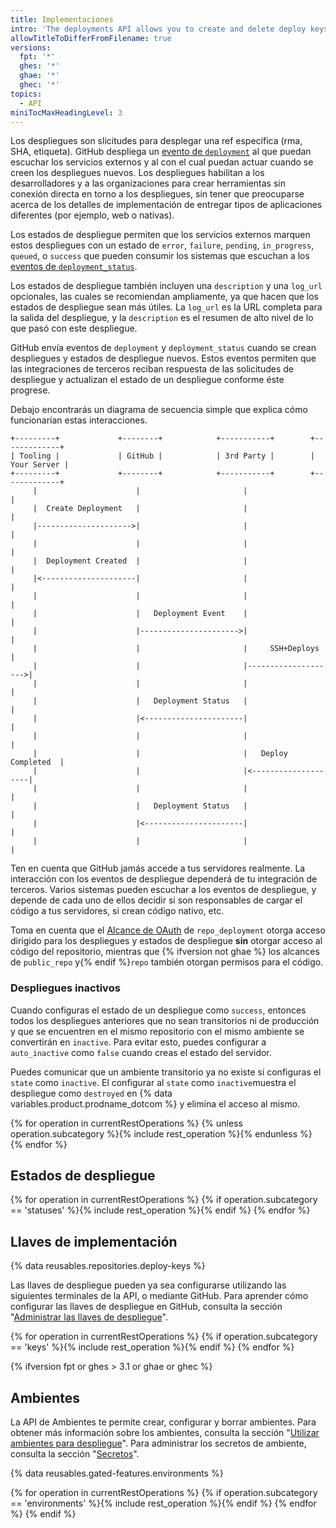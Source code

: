 ```yaml
---
title: Implementaciones
intro: 'The deployments API allows you to create and delete deploy keys, deployments, and deployment environments.'
allowTitleToDifferFromFilename: true
versions:
  fpt: '*'
  ghes: '*'
  ghae: '*'
  ghec: '*'
topics:
  - API
miniTocMaxHeadingLevel: 3
---
```


Los despliegues son slicitudes para desplegar una ref específica (rma, SHA, etiqueta). GitHub despliega un [evento de `deployment`](/developers/webhooks-and-events/webhook-events-and-payloads#deployment) al que puedan escuchar los servicios externos y al con el cual puedan actuar cuando se creen los despliegues nuevos. Los despliegues habilitan a los desarrolladores y a las organizaciones para crear herramientas sin conexión directa en torno a los despliegues, sin tener que preocuparse acerca de los detalles de implementación de entregar tipos de aplicaciones diferentes (por ejemplo, web o nativas).

Los estados de despliegue permiten que los servicios externos marquen estos despliegues con un estado de `error`, `failure`, `pending`, `in_progress`, `queued`, o `success` que pueden consumir los sistemas que escuchan a los [eventos de `deployment_status`](/developers/webhooks-and-events/webhook-events-and-payloads#deployment_status).

Los estados de despliegue también incluyen una `description` y una `log_url` opcionales, las cuales se recomiendan ampliamente, ya que hacen que los estados de despliegue sean más útiles. La `log_url` es la URL completa para la salida del despliegue, y la `description` es el resumen de alto nivel de lo que pasó con este despliegue.

GitHub envía eventos de `deployment` y `deployment_status` cuando se crean despliegues y estados de despliegue nuevos. Estos eventos permiten que las integraciones de terceros reciban respuesta de las solicitudes de despliegue y actualizan el estado de un despliegue conforme éste progrese.

Debajo encontrarás un diagrama de secuencia simple que explica cómo funcionarían estas interacciones.

```
+---------+             +--------+            +-----------+        +-------------+
| Tooling |             | GitHub |            | 3rd Party |        | Your Server |
+---------+             +--------+            +-----------+        +-------------+
     |                      |                       |                     |
     |  Create Deployment   |                       |                     |
     |--------------------->|                       |                     |
     |                      |                       |                     |
     |  Deployment Created  |                       |                     |
     |<---------------------|                       |                     |
     |                      |                       |                     |
     |                      |   Deployment Event    |                     |
     |                      |---------------------->|                     |
     |                      |                       |     SSH+Deploys     |
     |                      |                       |-------------------->|
     |                      |                       |                     |
     |                      |   Deployment Status   |                     |
     |                      |<----------------------|                     |
     |                      |                       |                     |
     |                      |                       |   Deploy Completed  |
     |                      |                       |<--------------------|
     |                      |                       |                     |
     |                      |   Deployment Status   |                     |
     |                      |<----------------------|                     |
     |                      |                       |                     |
```

Ten en cuenta que GitHub jamás accede a tus servidores realmente. La interacción con los eventos de despliegue dependerá de tu integración de terceros. Varios sistemas pueden escuchar a los eventos de despliegue, y depende de cada uno de ellos decidir si son responsables de cargar el código a tus servidores, si crean código nativo, etc.

Toma en cuenta que el [Alcance de OAuth](/developers/apps/scopes-for-oauth-apps) de `repo_deployment` otorga acceso dirigido para los despliegues y estados de despliegue **sin** otorgar acceso al código del repositorio, mientras que {% ifversion not ghae %} los alcances de `public_repo` y{% endif %}`repo` también otorgan permisos para el código.

### Despliegues inactivos

Cuando configuras el estado de un despliegue como `success`, entonces todos los despliegues anteriores que no sean transitorios ni de producción y que se encuentren en el mismo repositorio con el mismo ambiente se convertirán en `inactive`. Para evitar esto, puedes configurar a `auto_inactive` como `false` cuando creas el estado del servidor.

Puedes comunicar que un ambiente transitorio ya no existe si configuras el `state` como `inactive`.  El configurar al `state` como `inactive`muestra el despliegue como `destroyed` en {% data variables.product.prodname_dotcom %} y elimina el acceso al mismo.

{% for operation in currentRestOperations %}
  {% unless operation.subcategory %}{% include rest_operation %}{% endunless %}
{% endfor %}

## Estados de despliegue

{% for operation in currentRestOperations %}
  {% if operation.subcategory == 'statuses' %}{% include rest_operation %}{% endif %}
{% endfor %}

## Llaves de implementación

{% data reusables.repositories.deploy-keys %}

Las llaves de despliegue pueden ya sea configurarse utilizando las siguientes terminales de la API, o mediante GitHub. Para aprender cómo configurar las llaves de despliegue en GitHub, consulta la sección "[Administrar las llaves de despliegue](/developers/overview/managing-deploy-keys)".

{% for operation in currentRestOperations %}
  {% if operation.subcategory == 'keys' %}{% include rest_operation %}{% endif %}
{% endfor %}

{% ifversion fpt or ghes > 3.1 or ghae or ghec %}
## Ambientes

La API de Ambientes te permite crear, configurar y borrar ambientes. Para obtener más información sobre los ambientes, consulta la sección "[Utilizar ambientes para despliegue](/actions/deployment/using-environments-for-deployment)". Para administrar los secretos de ambiente, consulta la sección "[Secretos](/rest/reference/actions#secrets)".

{% data reusables.gated-features.environments %}

{% for operation in currentRestOperations %}
  {% if operation.subcategory == 'environments' %}{% include rest_operation %}{% endif %}
{% endfor %}
{% endif %}
